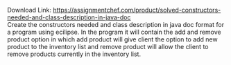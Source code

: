 Download Link: https://assignmentchef.com/product/solved-constructors-needed-and-class-description-in-java-doc
<br>
Create the constructors needed and class description in java doc format for a program using ecilipse. In the program it will contain the add and remove product option in which add product will give client the option to add new product to the inventory list and remove product will allow the client to remove products currently in the inventory list.